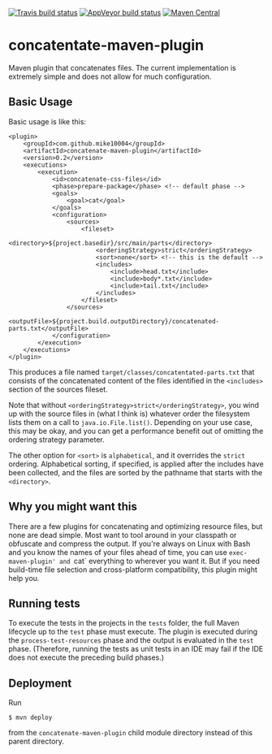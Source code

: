 [![Travis build status](https://travis-ci.org/mike10004/concatenate-maven-plugin.svg?branch=master)](https://travis-ci.org/mike10004/concatenate-maven-plugin)
[![AppVeyor build status](https://ci.appveyor.com/api/projects/status/ivrio01k770ctkxb?svg=true)](https://ci.appveyor.com/project/mike10004/concatenate-maven-plugin)
[![Maven Central](https://img.shields.io/maven-central/v/com.github.mike10004/concatenate-maven-plugin.svg)](https://repo1.maven.org/maven2/com/github/mike10004/concatenate-maven-plugin/)

concatentate-maven-plugin
=========================

Maven plugin that concatenates files. The current implementation is extremely
simple and does not allow for much configuration.

Basic Usage
-----------

Basic usage is like this:

    <plugin>
        <groupId>com.github.mike10004</groupId>
        <artifactId>concatenate-maven-plugin</artifactId>
        <version>0.2</version>
        <executions>
            <execution>
                <id>concatenate-css-files</id>
                <phase>prepare-package</phase> <!-- default phase -->
                <goals>
                    <goal>cat</goal>
                </goals>
                <configuration>
                    <sources>
                        <fileset>
                            <directory>${project.basedir}/src/main/parts</directory>
                            <orderingStrategy>strict</orderingStrategy>
                            <sort>none</sort> <!-- this is the default -->
                            <includes>
                                <include>head.txt</include>
                                <include>body*.txt</include>
                                <include>tail.txt</include>
                            </includes>
                        </fileset>
                    </sources>
                    <outputFile>${project.build.outputDirectory}/concatenated-parts.txt</outputFile>
                </configuration>
            </execution>
        </executions>
    </plugin>

This produces a file named `target/classes/concatentated-parts.txt` that 
consists of the concatenated content of the files identified in the `<includes>`
section of the sources fileset.

Note that without `<orderingStrategy>strict</orderingStrategy>`, you wind up 
with the source files in (what I think is) whatever order the filesystem lists 
them on a call to `java.io.File.list()`. Depending on your use case, this may 
be okay, and you can get a performance benefit out of omitting the ordering 
strategy parameter.

The other option for `<sort>` is `alphabetical`, and it overrides the `strict`
ordering. Alphabetical sorting, if specified, is applied after the includes 
have been collected, and the files are sorted by the pathname that starts with
the `<directory>`.

Why you might want this
-----------------------

There are a few plugins for concatenating and optimizing resource files, but
none are dead simple. Most want to tool around in your classpath or obfuscate
and compress the output. If you're always on Linux with Bash and you know the
names of your files ahead of time, you can use `exec-maven-plugin' and `cat` 
everything to wherever you want it. But if you need build-time file selection
and cross-platform compatibility, this plugin might help you.

Running tests
-------------

To execute the tests in the projects in the `tests` folder, the full Maven 
lifecycle up to the `test` phase must execute. The plugin is executed during
the `process-test-resources` phase and the output is evaluated in the `test`
phase. (Therefore, running the tests as unit tests in an IDE may fail if the
IDE does not execute the preceding build phases.)

Deployment
----------

Run 

    $ mvn deploy

from the `concatenate-maven-plugin` child module directory instead of this
parent directory.
